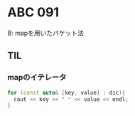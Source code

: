 # ABC 091

B: mapを用いたバケット法  

## TIL
### mapのイテレータ
```cpp
for (const auto& [key, value] : dic){
  cout << key << " " << value << endl;
}
```

